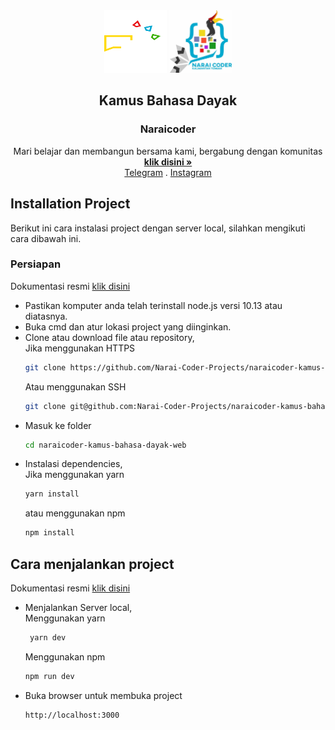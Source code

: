<!-- PROJECT LOGO -->
<div align="center">
  <img src="assets/icon/ic-darkmode.svg" width="100" height="100">
  <img src="assets/icon/ic-naraicoder.svg" width="100" height="100">
  <br>
  <h2 align="center">Kamus Bahasa Dayak</h2>
  <h3 align="center">Naraicoder</h3>
  <p align="center">
    Mari belajar dan membangun bersama kami, bergabung dengan komunitas 
    <a href="https://t.me/naraicoder"><strong>klik disini »</strong></a>
    <br>
    <a href="https://t.me/naraicoder">Telegram</a>
     . 
    <a href="https://www.instagram.com/p/CPlC5CaAxxL/?utm_medium=copy_link">Instagram</a>
  </p>
</div>

<!-- INSTALASI -->
## Installation Project
Berikut ini cara instalasi project dengan server local, silahkan mengikuti cara dibawah ini.

### Persiapan
Dokumentasi resmi <a href="https://nextjs.org/learn/basics/create-nextjs-app/setup"> klik disini </a>
* Pastikan komputer anda telah terinstall node.js versi 10.13 atau diatasnya.
* Buka cmd dan atur lokasi project yang diinginkan.
* Clone atau download file atau repository, 
  <br>
  Jika menggunakan HTTPS
  ```sh
  git clone https://github.com/Narai-Coder-Projects/naraicoder-kamus-bahasa-dayak-web.git
  ```
   Atau menggunakan SSH
  ```sh
  git clone git@github.com:Narai-Coder-Projects/naraicoder-kamus-bahasa-dayak-web.git
  ```
* Masuk ke folder 
  ```sh
  cd naraicoder-kamus-bahasa-dayak-web
  ```
* Instalasi dependencies, 
  <br>
  Jika menggunakan yarn
  ```sh
  yarn install
  ```
  atau menggunakan npm
   ```sh
  npm install
  ```
<!-- PENGGUNAAN -->
## Cara menjalankan project
Dokumentasi resmi <a href="https://nextjs.org/docs/getting-started"> klik disini </a>
* Menjalankan Server local, 
  <br>
  Menggunakan yarn
  ```sh
   yarn dev
   ```
   Menggunakan npm
   ```sh
   npm run dev
   ```
 * Buka browser untuk membuka project
   ```sh
   http://localhost:3000
   ```
